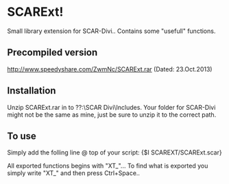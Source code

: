 SCARExt!
========
Small library extension for SCAR-Divi.. Contains some "usefull" functions.


Precompiled version
--------
http://www.speedyshare.com/ZwmNc/SCARExt.rar (Dated: 23.Oct.2013) 


Installation 
--------
Unzip SCARExt.rar in to ??:\SCAR Divi\Includes. 
Your folder for SCAR-Divi might not be the same as mine, just be sure to unzip it to the correct path.


To use
--------
Simply add the folling line @ top of your script:
{$I SCAREXT/SCARExt.scar}

All exported functions begins with "XT_"... To find what is exported you simply write "XT_" and then press Ctrl+Space..
